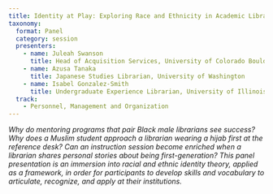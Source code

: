 ```yaml
---
title: Identity at Play: Exploring Race and Ethnicity in Academic Libraries and Beyond
taxonomy:
  format: Panel
  category: session
  presenters:
    - name: Juleah Swanson
      title: Head of Acquisition Services, University of Colorado Boulder
    - name: Azusa Tanaka
      title: Japanese Studies Librarian, University of Washington
    - name: Isabel Gonzalez-Smith
      title: Undergraduate Experience Librarian, University of Illinois Chicago
  track:
    - Personnel, Management and Organization
---
```

_Why do mentoring programs that pair Black male librarians see success? Why does a Muslim student approach a librarian wearing a hijab first at the reference desk? Can an instruction session become enriched when a librarian shares personal stories about being first-generation? This panel presentation is an immersion into racial and ethnic identity theory, applied as a framework, in order for participants to develop skills and vocabulary to articulate, recognize, and apply at their institutions._
